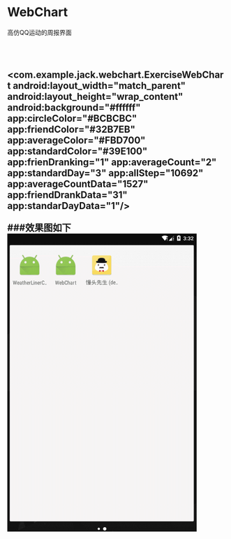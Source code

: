 # WebChart
高仿QQ运动的周报界面<h2/><br/>

<com.example.jack.webchart.ExerciseWebChart
        android:layout_width="match_parent"
        android:layout_height="wrap_content"
        android:background="#ffffff"
        app:circleColor="#BCBCBC"
        app:friendColor="#32B7EB"
        app:averageColor="#FBD700"
        app:standardColor="#39E100"
        app:frienDranking="1"
        app:averageCount="2"
        app:standardDay="3"
        app:allStep="10692"
        app:averageCountData="1527"
        app:friendDrankData="31"
        app:standarDayData="1"/>

###效果图如下<br/>
![github](https://github.com/jack921/WebChart/blob/master/%E6%95%88%E6%9E%9C%E5%9B%BE.gif "qqfmshow")


